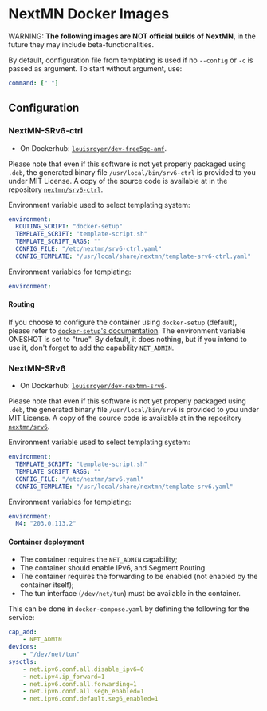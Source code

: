 # NextMN Docker Images
WARNING: **The following images are NOT official builds of NextMN**, in the future they may include beta-functionalities.

By default, configuration file from templating is used if no `--config` or `-c` is passed as argument. To start without argument, use:

```yaml
command: [" "]
```

## Configuration
### NextMN-SRv6-ctrl
- On Dockerhub: [`louisroyer/dev-free5gc-amf`](https://hub.docker.com/r/louisroyer/dev-nextmn-srv6-ctrl).

Please note that even if this software is not yet properly packaged using `.deb`, the generated binary file `/usr/local/bin/srv6-ctrl` is provided to you under MIT License.
A copy of the source code is available at in the repository [`nextmn/srv6-ctrl`](https://github.com/nextmn/srv6-ctrl).

Environment variable used to select templating system:
```yaml
environment:
  ROUTING_SCRIPT: "docker-setup"
  TEMPLATE_SCRIPT: "template-script.sh"
  TEMPLATE_SCRIPT_ARGS: ""
  CONFIG_FILE: "/etc/nextmn/srv6-ctrl.yaml"
  CONFIG_TEMPLATE: "/usr/local/share/nextmn/template-srv6-ctrl.yaml"
```

Environment variables for templating:
```yaml
environment:
```

#### Routing
If you choose to configure the container using `docker-setup` (default), please refer to [`docker-setup`'s documentation](https://github.com/louisroyer/docker-setup). The environment variable ONESHOT is set to "true".
By default, it does nothing, but if you intend to use it, don't forget to add the capability `NET_ADMIN`.


### NextMN-SRv6
- On Dockerhub: [`louisroyer/dev-nextmn-srv6`](https://hub.docker.com/r/louisroyer/dev-nextmn-srv6).

Please note that even if this software is not yet properly packaged using `.deb`, the generated binary file `/usr/local/bin/srv6` is provided to you under MIT License.
A copy of the source code is available at in the repository [`nextmn/srv6`](https://github.com/nextmn/srv6).


Environment variable used to select templating system:
```yaml
environment:
  TEMPLATE_SCRIPT: "template-script.sh"
  TEMPLATE_SCRIPT_ARGS: ""
  CONFIG_FILE: "/etc/nextmn/srv6.yaml"
  CONFIG_TEMPLATE: "/usr/local/share/nextmn/template-srv6.yaml"
```

Environment variables for templating:
```yaml
environment:
  N4: "203.0.113.2"
```

#### Container deployment
- The container requires the `NET_ADMIN` capability;
- The container should enable IPv6, and Segment Routing
- The container requires the forwarding to be enabled (not enabled by the container itself);
- The tun interface (`/dev/net/tun`) must be available in the container.

This can be done in `docker-compose.yaml` by defining the following for the service:

```yaml
cap_add:
    - NET_ADMIN
devices:
    - "/dev/net/tun"
sysctls:
    - net.ipv6.conf.all.disable_ipv6=0
    - net.ipv4.ip_forward=1
    - net.ipv6.conf.all.forwarding=1
    - net.ipv6.conf.all.seg6_enabled=1
    - net.ipv6.conf.default.seg6_enabled=1
```
